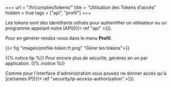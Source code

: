 +++
url = "/fr/comptes/tokens/"
title = "Utilisation des Tokens d'accès"
hidden = true
tags = ["api", "profil"]
+++

Les tokens sont des identifiants utilisés pour authentifier un utilisateur ou un programme appelant notre [API]({{< ref "api" >}}). 

Pour en générer rendez-vous dans le menu **Profil**.

{{< fig "images/profile-token.fr.png" "Gérer les tokens">}}

{{% notice tip %}}
Pour encore plus de sécurité, générez en un par application.
{{% /notice %}}

Comme pour l'interface d'administration vous pouvez ne donner accès qu'à [certaines IP]({{< ref "security/ip-access-authorization" >}}).
